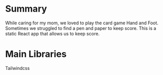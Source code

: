 # Summary
While caring for my mom, we loved to play the card game Hand and Foot. Sometimes we struggled to find a pen and paper to keep score. This is a static React app that allows us to keep score.

# Main Libraries
Tailwindcss
